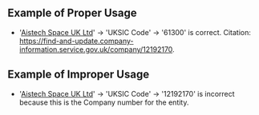 ## Example of Proper Usage
* '[Aistech Space UK Ltd](https://golden.com/wiki/Aistech_Space_UK_Ltd-NMAK6MD)' → 'UKSIC Code' → '61300' is correct. Citation: https://find-and-update.company-information.service.gov.uk/company/12192170. 

## Example of Improper Usage
* '[Aistech Space UK Ltd](https://golden.com/wiki/Aistech_Space_UK_Ltd-NMAK6MD)' → 'UKSIC Code' → '12192170' is incorrect because this is the Company number for the entity.
